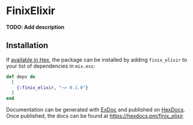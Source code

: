 # FinixElixir

**TODO: Add description**

## Installation

If [available in Hex](https://hex.pm/docs/publish), the package can be installed
by adding `finix_elixir` to your list of dependencies in `mix.exs`:

```elixir
def deps do
  [
    {:finix_elixir, "~> 0.1.0"}
  ]
end
```

Documentation can be generated with [ExDoc](https://github.com/elixir-lang/ex_doc)
and published on [HexDocs](https://hexdocs.pm). Once published, the docs can
be found at <https://hexdocs.pm/finix_elixir>.

